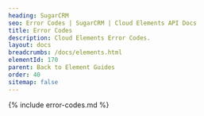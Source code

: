 ```yaml
---
heading: SugarCRM
seo: Error Codes | SugarCRM | Cloud Elements API Docs
title: Error Codes
description: Cloud Elements Error Codes.
layout: docs
breadcrumbs: /docs/elements.html
elementId: 170
parent: Back to Element Guides
order: 40
sitemap: false
---
```


{% include error-codes.md %}
